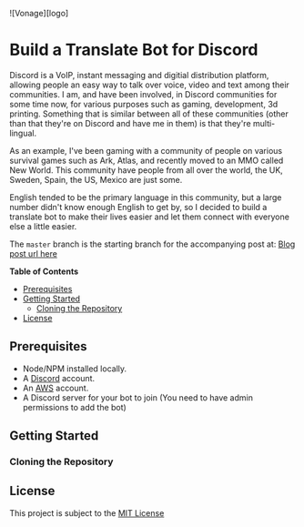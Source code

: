 ![Vonage][logo]

# Build a Translate Bot for Discord

Discord is a VoIP, instant messaging and digitial distribution platform, allowing people an easy way to talk over voice, video and text among their communities. I am, and have been involved, in Discord communities for some time now, for various purposes such as gaming, development, 3d printing. Something that is similar between all of these communities (other than that they're on Discord and have me in them) is that they're multi-lingual. 

As an example, I've been gaming with a community of people on various survival games such as Ark, Atlas, and recently moved to an MMO called New World. This community have people from all over the world, the UK, Sweden, Spain, the US, Mexico are just some. 

English tended to be the primary language in this community, but a large number didn't know enough English to get by, so I decided to build a translate bot to make their lives easier and let them connect with everyone else a little easier.

The `master` branch is the starting branch for the accompanying post at: [Blog post url here]()

**Table of Contents**

- [Prerequisites](#prerequisites)
- [Getting Started](#getting-started)
  - [Cloning the Repository](#cloning-the-repository)
- [License](#license)

## Prerequisites

- Node/NPM installed locally.
- A [Discord](https://discord.com/) account.
- An [AWS](https://aws.amazon.com/) account.
- A Discord server for your bot to join (You need to have admin permissions to add the bot)

## Getting Started

### Cloning the Repository


## License

This project is subject to the [MIT License][license]

[license]: LICENSE "MIT License"